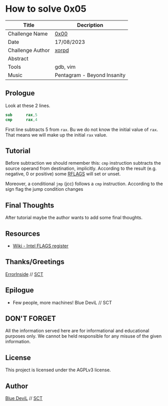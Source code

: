 # How to solve 0x05

| Title                     | Decription                                       |
|---------------------------|--------------------------------------------------|
| Challenge Name            | [0x00][challenge]                                |
| Date                      | 17/08/2023                                       |
| Challenge Author          | [xorpd][web-xorpd]                               |
| Abstract                  |                                 |
| Tools                     | gdb, vim                                         |
| Music                     | Pentagram - Beyond Insanity                      |

## Prologue

Look at these 2 lines.

```nasm
sub      rax,5
cmp      rax,4
```

First line subtracts 5 from `rax`. Bu we do not know the initial value of `rax`.
That means we will make up the initial `rax` value.

## Tutorial

Before subtraction we should remember this: `cmp` instruction subtracts the
source operand from destination, implicitly. According to the result
(e.g. negative, 0 or positive) some [RFLAGS][web-intel-flags] will set or unset.

Moreover, a conditional `jmp` (jcc) follows a `cmp` instruction. According to
the sign flag the jump condition changes

## Final Thoughts

After tutorial maybe the author wants to add some final thoughts.

## Resources

* [Wiki - Intel FLAGS register][web-intel-flags]

## Thanks/Greetings

[ErrorInside][web-ei] // [SCT][web-sct]

## Epilogue

* Few people, more machines! Blue DeviL // SCT

## DON'T FORGET

All the information served here are for informational and educational purposes
only. We cannot be held responsible for any misuse of the given information.

## License

This project is licensed under the AGPLv3 license.

## Author

[Blue DeviL][web-bd] // [SCT][web-sct]

[web-bd]:  https://gitlab.com/bluedevil
[web-ei]:  https://gitlab.com/error.inside
[web-xorpd]: https://github.com/xorpd
[web-sct]: http://www.sctzine.com
[challenge]: https://www.xorpd.net/pages/xchg_rax/snip_05.html
[web-intel-flags]: https://en.wikipedia.org/wiki/FLAGS_register

